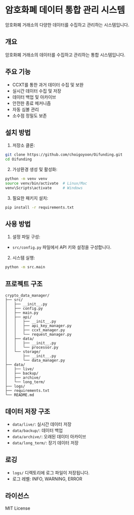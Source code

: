 # 암호화폐 데이터 통합 관리 시스템

암호화폐 거래소의 다양한 데이터를 수집하고 관리하는 시스템입니다.

## 개요
암호화폐 거래소의 데이터를 수집하고 관리하는 통합 시스템입니다.

## 주요 기능
- CCXT를 통한 과거 데이터 수집 및 보완
- 실시간 데이터 수집 및 저장
- 데이터 백업 및 아카이브
- 안전한 종료 메커니즘
- 자동 심볼 관리
- 소수점 정밀도 보존

## 설치 방법

1. 저장소 클론:
```bash
git clone https://github.com/choigoyoon/Oifunding.git
cd Oifunding
```

2. 가상환경 생성 및 활성화:
```bash
python -m venv venv
source venv/bin/activate  # Linux/Mac
venv\Scripts\activate     # Windows
```

3. 필요한 패키지 설치:
```bash
pip install -r requirements.txt
```

## 사용 방법

1. 설정 파일 구성:
- `src/config.py` 파일에서 API 키와 설정을 구성합니다.

2. 시스템 실행:
```bash
python -m src.main
```

## 프로젝트 구조

```
crypto_data_manager/
├── src/
│   ├── __init__.py
│   ├── config.py
│   ├── main.py
│   ├── api/
│   │   ├── __init__.py
│   │   ├── api_key_manager.py
│   │   ├── ccxt_manager.py
│   │   └── request_manager.py
│   ├── data/
│   │   ├── __init__.py
│   │   └── processor.py
│   └── storage/
│       ├── __init__.py
│       └── data_manager.py
├── data/
│   ├── live/
│   ├── backup/
│   ├── archive/
│   └── long_term/
├── logs/
├── requirements.txt
└── README.md
```

## 데이터 저장 구조

- `data/live/`: 실시간 데이터 저장
- `data/backup/`: 데이터 백업
- `data/archive/`: 오래된 데이터 아카이브
- `data/long_term/`: 장기 데이터 저장

## 로깅

- `logs/` 디렉토리에 로그 파일이 저장됩니다.
- 로그 레벨: INFO, WARNING, ERROR

## 라이선스

MIT License 